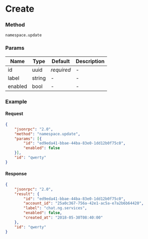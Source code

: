 # Create

### Method

```
namespace.update
```

### Params

Name    | Type   | Default    | Description
------- | ------ | ---------- | ------------------
id      | uuid   | _required_ | -
label   | string | -          | -
enabled | bool   | -          | -

### Example

#### Request

```json
{
    "jsonrpc": "2.0",
    "method": "namespace.update",
    "params": [{
        "id": "ed9eda41-bbae-44ba-83e0-1dd12b0f75c0",
        "enabled": false
    }],
    "id": "qwerty"
}
```

#### Response

```json
{
    "jsonrpc": "2.0",
    "result": {
        "id": "ed9eda41-bbae-44ba-83e0-1dd12b0f75c0",
        "account_id": "25a0c367-756a-42e1-ac5a-e7a2b6b64420",
        "label": "chat.ng.services",
        "enabled": false,
        "created_at": "2018-05-30T08:40:00"
    },
    "id": "qwerty"
}
```
